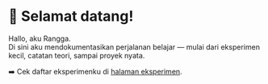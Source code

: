 # 👋 Selamat datang!

Hallo, aku Rangga.  
Di sini aku mendokumentasikan perjalanan belajar — mulai dari eksperimen kecil, catatan teori, sampai proyek nyata.

➡️ Cek daftar eksperimenku di [halaman eksperimen](experiments/).
